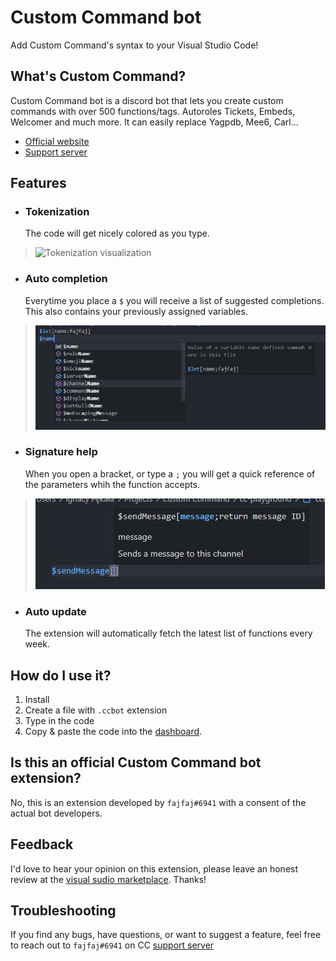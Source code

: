 
# Custom Command bot
Add Custom Command's syntax to your Visual Studio Code!

## What's Custom Command?
Custom Command bot is a discord bot that lets you create custom commands with over 500 functions/tags. Autoroles Tickets, Embeds, Welcomer and much more. It can easily replace Yagpdb, Mee6, Carl...
 - [Official website](https://ccommandbot.com)
 - [Support server](https://ccommandbot.com/join)

## Features
- ### Tokenization
    The code will get nicely colored as you type.
 > ![Tokenization visualization](https://cdn.discordapp.com/attachments/957286111250624552/1063866311693844480/image.png "Tokenization visualization")

- ### Auto completion 
    Everytime you place a `$` you will receive a list of suggested completions.
    This also contains your previously assigned variables.
 > ![Auto completion visualization](https://raw.githubusercontent.com/fajfaj1/vsc-ccbot-extension/main/language/assets/completion.jpg "Completion visualization")

- ### Signature help
    When you open a bracket, or type a `;` you will get a quick reference of the parameters whih the function accepts.
> ![Signature help visualization](https://raw.githubusercontent.com/fajfaj1/vsc-ccbot-extension/main/language/assets/signaturehelp.jpg "Signature help visualization")
- ### Auto update
    The extension will automatically fetch the latest list of functions every week.

## How do I use it?
1. Install
2. Create a file with `.ccbot` extension
3. Type in the code
4. Copy & paste the code into the [dashboard](https://ccommandbot.com/dashboard).


## Is this an official Custom Command bot extension?
No, this is an extension developed by `fajfaj#6941` with a consent of the actual bot developers.

## Feedback
I'd love to hear your opinion on this extension, please leave an honest review at the [visual sudio marketplace](https://marketplace.visualstudio.com/items?itemName=fajfaj.ccbot&ssr=false#review-details). Thanks!

## Troubleshooting
If you find any bugs, have questions, or want to suggest a feature, feel free to reach out to `fajfaj#6941` on CC [support server](https://ccommandbot.com/join)